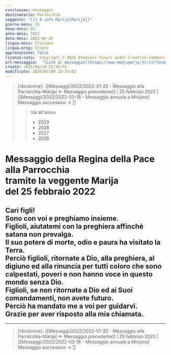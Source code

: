 ```yaml
---
cssclasses: messaggio
destinatario: Parrocchia
veggente: "[[1 6 info Marija|Marija]]"
giorno-mess: 25
mese-mess: 02
anno-mess: 2022
data-mess: 2022-02-25
lingua-mess: Italiano
lingua-orig: Croato
approvazione: false
licenza-nota:  Copyright © 2025 Emanuele Tinari under Creative Commons BY-NC-SA 4.0 https://creativecommons.org/licenses/by-nc-sa/4.0/
url-messaggio:  "[Link al messaggio](https://www.medjugorje.hr/it/fenomeno-di-medjugorje/messaggi-della-madonna/?datum=2022-2-25)"
creato: 2025/06/10 23:49:55
modificato: 2025/07/09 23:33:02
---
```


> [!4colonne]- [[Messaggi/2022/2022-01-25 - Messaggio alla Parrocchia-Marija| ← Messaggio precedente]] | 25 febbraio 2022 | [[Messaggi/2022/2022-03-18 - Messaggio annuale a Mirijana| Messaggio successivo → ]]
>> <span class="verde">Vai all'anno:</span>
>> - 2029
>> - 2028
>> - 2027
>> - 2026
>

# Messaggio della Regina della Pace<br>alla Parrocchia<br>tramite la veggente Marija<br>del 25 febbraio 2022

## Cari figli!<br>Sono con voi e preghiamo insieme.<br>Figlioli, aiutatemi con la preghiera affinché satana non prevalga.<br>Il suo potere di morte, odio e paura ha visitato la Terra.<br>Perciò figlioli, ritornate a Dio, alla preghiera, al digiuno ed alla rinuncia per tutti coloro che sono calpestati, poveri e non hanno voce in questo mondo senza Dio.<br>Figlioli, se non ritornate a Dio ed ai Suoi comandamenti, non avete futuro.<br>Perciò ha mandato me a voi per guidarvi.<br>Grazie per aver risposto alla mia chiamata.

***

> [!4colonne]- [[Messaggi/2022/2022-01-25 - Messaggio alla Parrocchia-Marija| ← Messaggio precedente]] | 25 febbraio 2022 | [[Messaggi/2022/2022-03-18 - Messaggio annuale a Mirijana| Messaggio successivo → ]]
